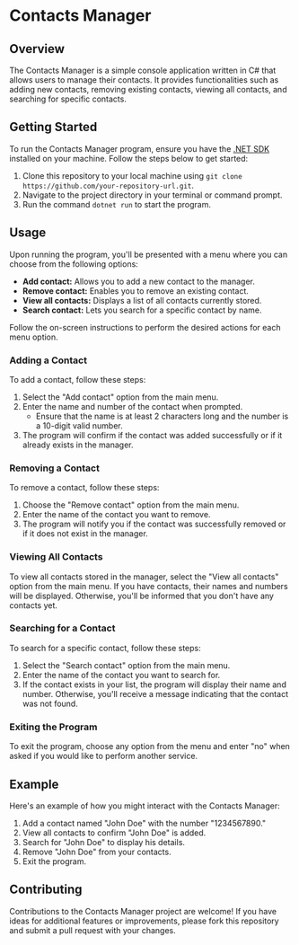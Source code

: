 # Contacts Manager

## Overview
The Contacts Manager is a simple console application written in C# that allows users to manage their contacts. It provides functionalities such as adding new contacts, removing existing contacts, viewing all contacts, and searching for specific contacts.

## Getting Started
To run the Contacts Manager program, ensure you have the [.NET SDK](https://dotnet.microsoft.com/download) installed on your machine. Follow the steps below to get started:

1. Clone this repository to your local machine using `git clone https://github.com/your-repository-url.git`.
2. Navigate to the project directory in your terminal or command prompt.
3. Run the command `dotnet run` to start the program.

## Usage
Upon running the program, you'll be presented with a menu where you can choose from the following options:

- **Add contact:** Allows you to add a new contact to the manager.
- **Remove contact:** Enables you to remove an existing contact.
- **View all contacts:** Displays a list of all contacts currently stored.
- **Search contact:** Lets you search for a specific contact by name.

Follow the on-screen instructions to perform the desired actions for each menu option.

### Adding a Contact
To add a contact, follow these steps:

1. Select the "Add contact" option from the main menu.
2. Enter the name and number of the contact when prompted.
   - Ensure that the name is at least 2 characters long and the number is a 10-digit valid number.
3. The program will confirm if the contact was added successfully or if it already exists in the manager.

### Removing a Contact
To remove a contact, follow these steps:

1. Choose the "Remove contact" option from the main menu.
2. Enter the name of the contact you want to remove.
3. The program will notify you if the contact was successfully removed or if it does not exist in the manager.

### Viewing All Contacts
To view all contacts stored in the manager, select the "View all contacts" option from the main menu. If you have contacts, their names and numbers will be displayed. Otherwise, you'll be informed that you don't have any contacts yet.

### Searching for a Contact
To search for a specific contact, follow these steps:

1. Select the "Search contact" option from the main menu.
2. Enter the name of the contact you want to search for.
3. If the contact exists in your list, the program will display their name and number. Otherwise, you'll receive a message indicating that the contact was not found.

### Exiting the Program
To exit the program, choose any option from the menu and enter "no" when asked if you would like to perform another service.

## Example
Here's an example of how you might interact with the Contacts Manager:

1. Add a contact named "John Doe" with the number "1234567890."
2. View all contacts to confirm "John Doe" is added.
3. Search for "John Doe" to display his details.
4. Remove "John Doe" from your contacts.
5. Exit the program.

## Contributing
Contributions to the Contacts Manager project are welcome! If you have ideas for additional features or improvements, please fork this repository and submit a pull request with your changes.

